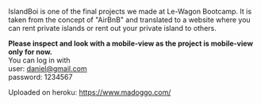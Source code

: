 IslandBoi is one of the final projects we made at Le-Wagon Bootcamp.
It is taken from the concept of "AirBnB" and translated to a website where you can rent private islands or rent out your private island to others.

<b>Please inspect and look with a mobile-view as the project is mobile-view only for now.</b>
<br>
You can log in with
<br>
user: daniel@gmail.com
<br>
password: 1234567

Uploaded on heroku:
https://www.madoggo.com/
